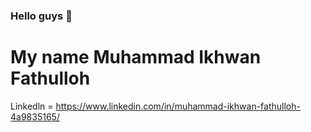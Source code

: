 ### Hello guys 👋
# My name Muhammad Ikhwan Fathulloh
Linkedln = https://www.linkedin.com/in/muhammad-ikhwan-fathulloh-4a9835165/

